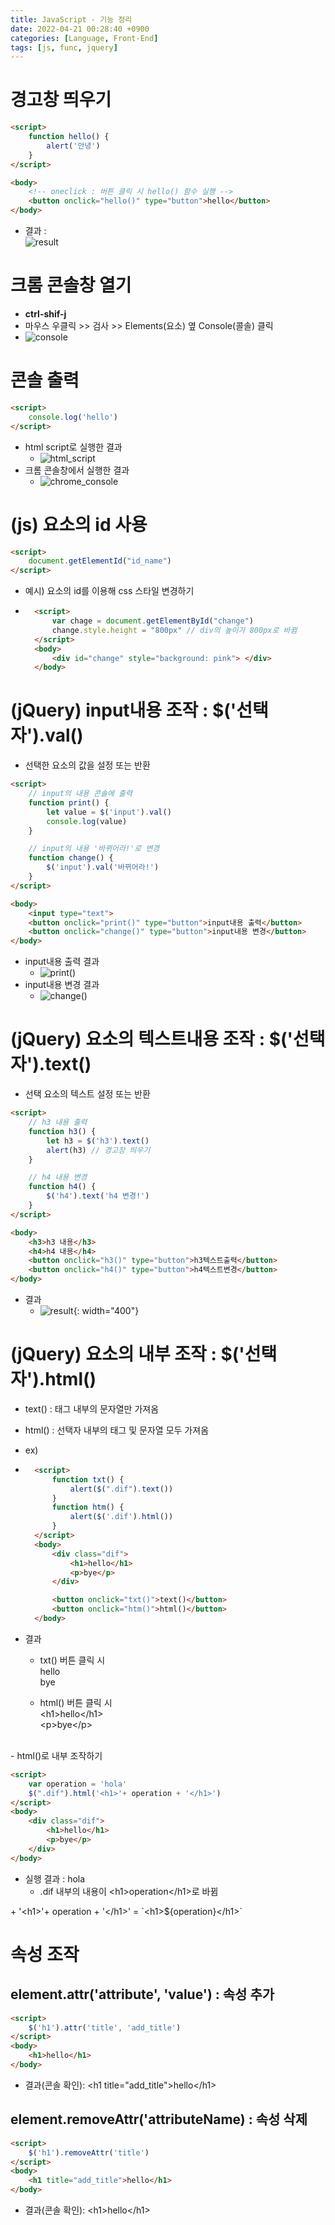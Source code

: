 ```yaml
---
title: JavaScript - 기능 정리
date: 2022-04-21 00:28:40 +0900
categories: [Language, Front-End]
tags: [js, func, jquery]
---
```



# 경고창 띄우기

```html
<script>
    function hello() {
        alert('안녕')
    }
</script>

<body>
    <!-- oneclick : 버튼 클릭 시 hello() 함수 실행 -->
    <button onclick="hello()" type="button">hello</button>
</body>
```

- 결과 : <br>
  ![result](../../../assets/imgs/js_01_01.png)<br>

# 크롬 콘솔창 열기

- **ctrl-shif-j** 
-  마우스 우클릭 \>> 검사 \>> Elements(요소) 옆 Console(콜솔) 클릭
- ![console](../../../assets/imgs/js_01_02.png)

# 콘솔 출력

```html
<script>
    console.log('hello')
</script>
```

- html script로 실행한 결과
  - ![html_script](../../../assets/imgs/js_01_04.png)
- 크롬 콘솔창에서 실행한 결과
  - ![chrome_console](../../../assets/imgs/js_01_05.png)

# (js) 요소의 id 사용
```html
<script>
    document.getElementId("id_name")
</script>
```

- 예시) 요소의 id를 이용해 css 스타일 변경하기
- ```html
    <script>
        var chage = document.getElementById("change")
        change.style.height = "800px" // div의 높이가 800px로 바뀜
    </script>
    <body>
        <div id="change" style="background: pink"> </div>
    </body>
  ```

# (jQuery) input내용 조작 : $('선택자').val()

- 선택한 요소의 값을 설정 또는 반환


```html
<script>
    // input의 내용 콘솔에 출력
    function print() {
        let value = $('input').val()
        console.log(value)
    }

    // input의 내용 '바뀌어라!'로 변경
    function change() {
        $('input').val('바뀌어라!')
    }
</script>

<body>
    <input type="text">
    <button onclick="print()" type="button">input내용 출력</button>
    <button onclick="change()" type="button">input내용 변경</button>
</body>
```

- input내용 출력 결과
  - ![print()](../../../assets/imgs/js_01_06.png)
- input내용 변경 결과
  - ![change()](../../../assets/imgs/js_01_07.png)

# (jQuery) 요소의 텍스트내용 조작 : $('선택자').text()

- 선택 요소의 텍스트 설정 또는 반환

```html
<script>
    // h3 내용 출력
    function h3() {
        let h3 = $('h3').text()
        alert(h3) // 경고창 띄우기
    }

    // h4 내용 변경
    function h4() {
        $('h4').text('h4 변경!')
    }
</script>

<body>
    <h3>h3 내용</h3>
    <h4>h4 내용</h4>
    <button onclick="h3()" type="button">h3텍스트출력</button>
    <button onclick="h4()" type="button">h4텍스트변경</button>
</body>
```

- 결과 
  - ![result](../../../assets/imgs/js_01_08.png){: width="400"}

# (jQuery) 요소의 내부 조작 : $('선택자').html()

- text() : 태그 내부의 문자열만 가져옴
- html() : 선택자 내부의 태그 및 문자열 모두 가져옴

- ex)
- ```html
    <script>
        function txt() {
            alert($(".dif").text())
        }
        function htm() {
            alert($('.dif').html())
        }
    </script>
    <body>
        <div class="dif">
            <h1>hello</h1>
            <p>bye</p>
        </div>

        <button onclick="txt()">text()</button>
        <button onclick="htm()">html()</button>
    </body>
  ```

- 결과
    - txt() 버튼 클릭 시<br>
        hello<br>
        bye<br>

    - html() 버튼 클릭 시<br>
        \<h1>hello\</h1> <br>
        \<p>bye\</p> <br>

<br>
- html()로 내부 조작하기<br>

```html
<script>
    var operation = 'hola'
    $(".dif").html('<h1>'+ operation + '</h1>')
</script>
<body>
    <div class="dif">
        <h1>hello</h1>
        <p>bye</p>
    </div>
</body>
```

- 실행 결과 : hola
  - .dif 내부의 내용이 \<h1>operation\</h1>로 바뀜

\+ '\<h1>'+ operation + '\</h1>' = \`\<h1>${operation}\</h1>\`

# 속성 조작
## element.attr('attribute', 'value') : 속성 추가

```html
<script>
    $('h1').attr('title', 'add_title')
</script>
<body>
    <h1>hello</h1>
</body>
```

- 결과(콘솔 확인): \<h1 title="add_title">hello\</h1>

## element.removeAttr('attributeName) : 속성 삭제

```html
<script>
    $('h1').removeAttr('title')
</script>
<body>
    <h1 title="add_title">hello</h1>
</body>
```

- 결과(콘솔 확인): \<h1>hello\</h1>

